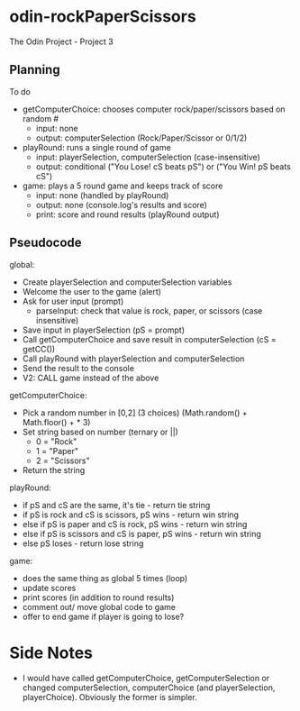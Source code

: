 # odin-rockPaperScissors
The Odin Project - Project 3

## Planning
To do
- getComputerChoice: chooses computer rock/paper/scissors based on random #
  - input: none
  - output: computerSelection (Rock/Paper/Scissor or 0/1/2)
- playRound: runs a single round of game
  - input: playerSelection, computerSelection (case-insensitive)
  - output: conditional ("You Lose! cS beats pS") or ("You Win! pS beats cS")
- game: plays a 5 round game and keeps track of score
  - input: none (handled by playRound)
  - output: none (console.log's results and score)
  - print: score and round results (playRound output)

## Pseudocode
global:
- Create playerSelection and computerSelection variables
- Welcome the user to the game (alert)
- Ask for user input (prompt)
  - parseInput: check that value is rock, paper, or scissors (case insensitive)
- Save input in playerSelection (pS = prompt)
- Call getComputerChoice and save result in computerSelection (cS = getCC())
- Call playRound with playerSelection and computerSelection
- Send the result to the console
- V2: CALL game instead of the above

getComputerChoice:
- Pick a random number in [0,2] (3 choices) (Math.random() + Math.floor() + * 3)
- Set string based on number (ternary or ||)
  - 0 = "Rock"
  - 1 = "Paper"
  - 2 = "Scissors"
- Return the string

playRound:
- if pS and cS are the same, it's tie - return tie string
- if pS is rock and cS is scissors, pS wins - return win string
- else if pS is paper and cS is rock, pS wins - return win string
- else if pS is scissors and cS is paper, pS wins - return win string
- else pS loses - return lose string

game:
- does the same thing as global 5 times (loop)
- update scores
- print scores (in addition to round results)
- comment out/ move global code to game
- offer to end game if player is going to lose?

# Side Notes
- I would have called getComputerChoice, getComputerSelection or changed computerSelection, computerChoice (and playerSelection, playerChoice). Obviously the former is simpler.